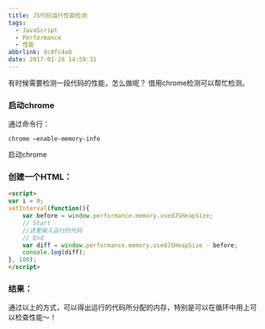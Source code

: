 ```yaml
---
title: JS代码运行性能检测
tags:
  - JavaScript
  - Performance
  - 性能
abbrlink: dc8fc4a0
date: 2017-01-28 14:59:31
---
```


有时候需要检测一段代码的性能，怎么做呢？ 借用chrome检测可以帮忙检测。

### 启动chrome

通过命令行：
```
chrome –enable-memory-info 
```
启动chrome

### 创建一个HTML： 

```HTML
<script>  
var i = 0;  
setInterval(function(){  
    var before = window.performance.memory.usedJSHeapSize;  
    // Start  
    //这里输入运行的代码 
    // End  
    var diff = window.performance.memory.usedJSHeapSize - before;  
    console.log(diff);  
}, 100);  
</script>
```

### 结果：

通过以上的方式，可以得出运行的代码所分配的内存，特别是可以在循环中用上可以检查性能～！
